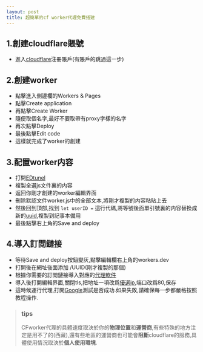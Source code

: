 ```yaml
---
layout: post
title: 超簡單的cf worker代理免費搭建
---
```


## 1.創建cloudflare賬號

- 進入[cloudflare](https://dash.cloudflare.com/sign-up)注冊賬戶(有賬戶的跳過這一步)

## 2.創建worker  

- 點擊進入側邊欄的Workers & Pages  
- 點擊Create application  
- 再點擊Create Worker  
- 隨便取個名字,最好不要取帶有proxy字樣的名字  
- 再次點擊Deploy  
- 最後點擊Edit code  
- 這樣就完成了worker的創建

## 3.配置worker内容

- 打開[EDtunel](https://github.com/3Kmfi6HP/EDtunnel/blob/main/_worker.js)
- 複製全選js文件裏的内容  
- 返回你剛才創建的worker編輯界面  
- 刪除默認文件worker.js中的全部文本,將剛才複製的内容粘貼上去  
- 然後回到頂部,找到 `let userID =` 這行代碼,將等號後面單引號裏的内容替換成新的[uuid](https://www.uuidgenerator.net/version4),複製到記事本備用  
- 最後點擊右上角的Save and deploy


## 4.導入訂閲鏈接

- 等待Save and deploy按鈕變灰,點擊編輯欄右上角的workers.dev  
- 打開後在網址後面添加 /UUID(剛才複製的那個)  
- 根據你需要的訂閲鏈接導入對應的[代理軟件](https://gholtsmxv.github.io/Application-proxy/)  
- 導入後打開編輯界面,關閉tls,把地址一項改爲[優選ip](https://stock.hostmonit.com/CloudFlareYes),端口改爲80,保存
- 這時候運行代理,打開[Google](https://www.google.com/)測試是否成功.如果失敗,請確保每一步都嚴格按照教程操作.

>### tips
>CFworker代理的具體速度取決於你的**物理位置**和**運營商**,有些特殊的地方注定是用不了的(西藏),還有些地區的運營商也可能會**阻斷**cloudflare的服務,具體使用情況取決於**個人使用環境**.
